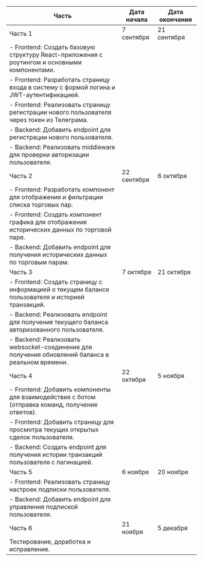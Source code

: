 | Часть | Дата начала | Дата окончания |
|-------|-------------|----------------|
| Часть 1 | 7 сентября | 21 сентября | 
| - Frontend: Создать базовую структуру React-приложения с роутингом и основными компонентами.
| - Frontend: Разработать страницу входа в систему с формой логина и JWT-аутентификацией.
| - Frontend: Реализовать страницу регистрации нового пользователя через токен из Телеграма.
| - Backend: Добавить endpoint для регистрации нового пользователя.
| - Backend: Реализовать middleware для проверки авторизации пользователя.
| Часть 2 | 22 сентября | 6 октября |
| - Frontend: Разработать компонент для отображения и фильтрации списка торговых пар.
| - Frontend: Создать компонент графика для отображения исторических данных по торговой паре.
| - Backend: Добавить endpoint для получения исторических данных по торговым парам.
| Часть 3 | 7 октября | 21 октября |
| - Frontend: Создать страницу с информацией о текущем балансе пользователя и историей транзакций.
| - Backend: Реализовать endpoint для получения текущего баланса авторизованного пользователя.
| - Backend: Реализовать websocket-соединение для получения обновлений баланса в реальном времени.
| Часть 4 | 22 октября | 5 ноября |
| - Frontend: Добавить компоненты для взаимодействия с ботом (отправка команд, получение ответов).
| - Frontend: Добавить страницу для просмотра текущих открытых сделок пользователя.
| - Backend: Создать endpoint для получения истории транзакций пользователя с пагинацией.
| Часть 5 | 6 ноября | 20 ноября |
| - Frontend: Реализовать страницу настроек подписки пользователя.
| - Backend: Добавить endpoint для управления подпиской пользователя.
| Часть 6 | 21 ноября | 5 декабря |
| Тестирование, доработка и исправление.

